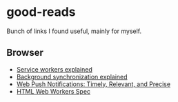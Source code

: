 # good-reads
Bunch of links I found useful, mainly for myself.

## Browser

- [Service workers explained](https://github.com/w3c/ServiceWorker/blob/master/explainer.md)
- [Background synchronization explained](https://github.com/WICG/BackgroundSync/blob/master/explainer.md)
- [Web Push Notifications: Timely, Relevant, and Precise](https://developers.google.com/web/fundamentals/engage-and-retain/push-notifications/)
- [HTML Web Workers Spec](https://html.spec.whatwg.org/multipage/workers.html#workers)
